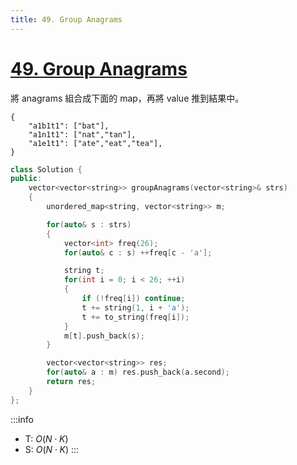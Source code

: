 ```yaml
---
title: 49. Group Anagrams
---
```


# [49\. Group Anagrams](https://leetcode.com/problems/group-anagrams/)

將 anagrams 組合成下面的 map，再將 value 推到結果中。
```jsonld
{
    "a1b1t1": ["bat"],
    "a1n1t1": ["nat","tan"],
    "a1e1t1": ["ate","eat","tea"],
}
```

```cpp
class Solution {
public:
    vector<vector<string>> groupAnagrams(vector<string>& strs)
    {
        unordered_map<string, vector<string>> m;

        for(auto& s : strs)
        {
            vector<int> freq(26);
            for(auto& c : s) ++freq[c - 'a'];

            string t;
            for(int i = 0; i < 26; ++i)
            {
                if (!freq[i]) continue;
                t += string(1, i + 'a');
                t += to_string(freq[i]);
            }
            m[t].push_back(s);
        }

        vector<vector<string>> res;
        for(auto& a : m) res.push_back(a.second);
        return res;
    }
};
```

:::info
- T: $O(N \cdot K)$
- S: $O(N \cdot K)$
:::
